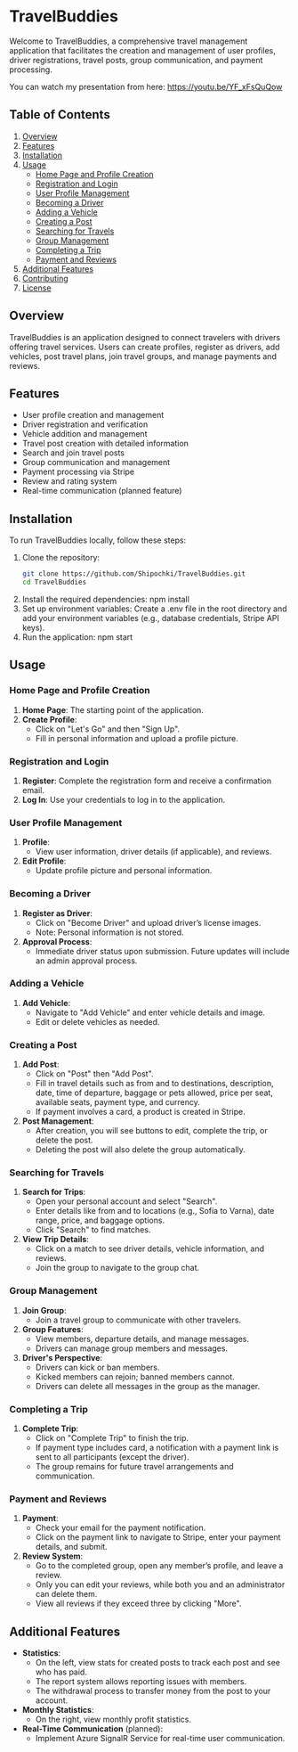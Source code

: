 # TravelBuddies

Welcome to TravelBuddies, a comprehensive travel management application that facilitates the creation and management of user profiles, driver registrations, travel posts, group communication, and payment processing.

You can watch my presentation from here: https://youtu.be/YF_xFsQuQow

## Table of Contents

1. [Overview](#overview)
2. [Features](#features)
3. [Installation](#installation)
4. [Usage](#usage)
   - [Home Page and Profile Creation](#home-page-and-profile-creation)
   - [Registration and Login](#registration-and-login)
   - [User Profile Management](#user-profile-management)
   - [Becoming a Driver](#becoming-a-driver)
   - [Adding a Vehicle](#adding-a-vehicle)
   - [Creating a Post](#creating-a-post)
   - [Searching for Travels](#searching-for-travels)
   - [Group Management](#group-management)
   - [Completing a Trip](#completing-a-trip)
   - [Payment and Reviews](#payment-and-reviews)
5. [Additional Features](#additional-features)
6. [Contributing](#contributing)
7. [License](#license)

## Overview

TravelBuddies is an application designed to connect travelers with drivers offering travel services. Users can create profiles, register as drivers, add vehicles, post travel plans, join travel groups, and manage payments and reviews.

## Features

- User profile creation and management
- Driver registration and verification
- Vehicle addition and management
- Travel post creation with detailed information
- Search and join travel posts
- Group communication and management
- Payment processing via Stripe
- Review and rating system
- Real-time communication (planned feature)

## Installation

To run TravelBuddies locally, follow these steps:

1. Clone the repository:
   ```bash
   git clone https://github.com/Shipochki/TravelBuddies.git
   cd TravelBuddies
2. Install the required dependencies:
  npm install
3. Set up environment variables:
   Create a .env file in the root directory and add your environment variables (e.g., database credentials, Stripe API keys).
4. Run the application:
  npm start

## Usage

### Home Page and Profile Creation

1. **Home Page**: The starting point of the application.
2. **Create Profile**: 
   - Click on "Let's Go" and then "Sign Up".
   - Fill in personal information and upload a profile picture.

### Registration and Login

1. **Register**: Complete the registration form and receive a confirmation email.
2. **Log In**: Use your credentials to log in to the application.

### User Profile Management

1. **Profile**:
   - View user information, driver details (if applicable), and reviews.
2. **Edit Profile**:
   - Update profile picture and personal information.

### Becoming a Driver

1. **Register as Driver**:
   - Click on "Become Driver" and upload driver’s license images.
   - Note: Personal information is not stored.
2. **Approval Process**:
   - Immediate driver status upon submission. Future updates will include an admin approval process.

### Adding a Vehicle

1. **Add Vehicle**:
   - Navigate to "Add Vehicle" and enter vehicle details and image.
   - Edit or delete vehicles as needed.

### Creating a Post

1. **Add Post**:
   - Click on "Post" then "Add Post".
   - Fill in travel details such as from and to destinations, description, date, time of departure, baggage or pets allowed, price per seat, available seats, payment type, and currency.
   - If payment involves a card, a product is created in Stripe.
2. **Post Management**:
   - After creation, you will see buttons to edit, complete the trip, or delete the post.
   - Deleting the post will also delete the group automatically.

### Searching for Travels

1. **Search for Trips**:
   - Open your personal account and select "Search".
   - Enter details like from and to locations (e.g., Sofia to Varna), date range, price, and baggage options.
   - Click "Search" to find matches.
2. **View Trip Details**:
   - Click on a match to see driver details, vehicle information, and reviews.
   - Join the group to navigate to the group chat.

### Group Management

1. **Join Group**:
   - Join a travel group to communicate with other travelers.
2. **Group Features**:
   - View members, departure details, and manage messages.
   - Drivers can manage group members and messages.
3. **Driver's Perspective**:
   - Drivers can kick or ban members.
   - Kicked members can rejoin; banned members cannot.
   - Drivers can delete all messages in the group as the manager.

### Completing a Trip

1. **Complete Trip**:
   - Click on "Complete Trip" to finish the trip.
   - If payment type includes card, a notification with a payment link is sent to all participants (except the driver).
   - The group remains for future travel arrangements and communication.

### Payment and Reviews

1. **Payment**:
   - Check your email for the payment notification.
   - Click on the payment link to navigate to Stripe, enter your payment details, and submit.
2. **Review System**:
   - Go to the completed group, open any member’s profile, and leave a review.
   - Only you can edit your reviews, while both you and an administrator can delete them.
   - View all reviews if they exceed three by clicking "More".

## Additional Features

- **Statistics**:
  - On the left, view stats for created posts to track each post and see who has paid.
  - The report system allows reporting issues with members.
  - The withdrawal process to transfer money from the post to your account.
- **Monthly Statistics**:
  - On the right, view monthly profit statistics.
- **Real-Time Communication** (planned):
  - Implement Azure SignalR Service for real-time user communication.
